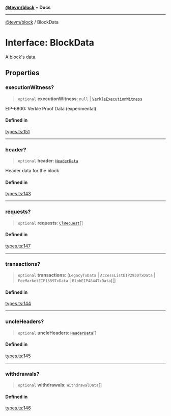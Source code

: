 [**@tevm/block**](../README.md) • **Docs**

***

[@tevm/block](../globals.md) / BlockData

# Interface: BlockData

A block's data.

## Properties

### executionWitness?

> `optional` **executionWitness**: `null` \| [`VerkleExecutionWitness`](VerkleExecutionWitness.md)

EIP-6800: Verkle Proof Data (experimental)

#### Defined in

[types.ts:151](https://github.com/evmts/tevm-monorepo/blob/main/packages/block/src/types.ts#L151)

***

### header?

> `optional` **header**: [`HeaderData`](HeaderData.md)

Header data for the block

#### Defined in

[types.ts:143](https://github.com/evmts/tevm-monorepo/blob/main/packages/block/src/types.ts#L143)

***

### requests?

> `optional` **requests**: [`ClRequest`](../classes/ClRequest.md)[]

#### Defined in

[types.ts:147](https://github.com/evmts/tevm-monorepo/blob/main/packages/block/src/types.ts#L147)

***

### transactions?

> `optional` **transactions**: (`LegacyTxData` \| `AccessListEIP2930TxData` \| `FeeMarketEIP1559TxData` \| `BlobEIP4844TxData`)[]

#### Defined in

[types.ts:144](https://github.com/evmts/tevm-monorepo/blob/main/packages/block/src/types.ts#L144)

***

### uncleHeaders?

> `optional` **uncleHeaders**: [`HeaderData`](HeaderData.md)[]

#### Defined in

[types.ts:145](https://github.com/evmts/tevm-monorepo/blob/main/packages/block/src/types.ts#L145)

***

### withdrawals?

> `optional` **withdrawals**: `WithdrawalData`[]

#### Defined in

[types.ts:146](https://github.com/evmts/tevm-monorepo/blob/main/packages/block/src/types.ts#L146)
